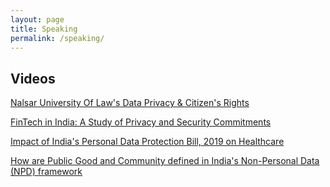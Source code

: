 ```yaml
---
layout: page
title: Speaking
permalink: /speaking/
---
```


## Videos

[Nalsar University Of Law's Data Privacy & Citizen's Rights](https://www.youtube.com/watch?v=fkBoJJHQ_Lc&ab_channel=NALSARUniversityofLaw)

[FinTech in India: A Study of Privacy and Security Commitments](https://www.youtube.com/watch?v=8U0kb4u3px8&ab_channel=CentreforInternetandSociety)

[Impact of India's Personal Data Protection Bill, 2019 on Healthcare](https://www.youtube.com/watch?v=72zYJcA7Fxs&ab_channel=MediaNama)

[How are Public Good and Community defined in India's Non-Personal Data (NPD) framework](https://www.youtube.com/watch?v=p1mrGRigPwo)
